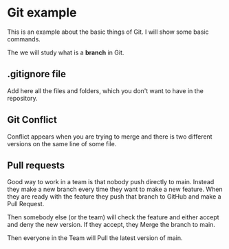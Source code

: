 # Git example

This is an example about the basic things of Git. I will show some basic commands.

The we will study what is a **branch** in Git.

## .gitignore file

Add here all the files and folders, which you don't want to have in the repository.

## Git Conflict

Conflict appears when you are trying to merge and there is two different versions on the same line of some file.

## Pull requests

Good way to work in a team is that nobody push directly to main. Instead they make a new branch every time they want to make a new feature. When they are ready with the feature they push that branch to GitHub and make a Pull Request.

Then somebody else (or the team) will check the feature and either accept and deny the new version. If they accept, they Merge the branch to main.

Then everyone in the Team will Pull the latest version of main.